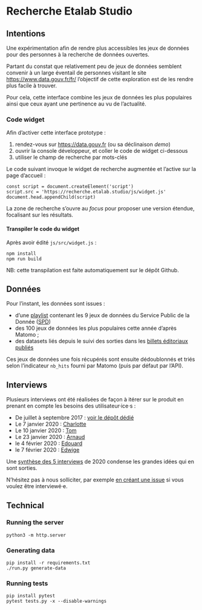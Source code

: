 # Recherche Etalab Studio

## Intentions

Une expérimentation afin de rendre plus accessibles les jeux de données pour des personnes à la recherche de données ouvertes.

Partant du constat que relativement peu de jeux de données semblent convenir à un large éventail de personnes visitant le site https://www.data.gouv.fr/fr/ l’objectif de cette exploration est de les rendre plus facile à trouver.

Pour cela, cette interface combine les jeux de données les plus populaires ainsi que ceux ayant une pertinence au vu de l’actualité.


### Code widget

Afin d’activer cette interface prototype :

1. rendez-vous sur https://data.gouv.fr (ou sa déclinaison _demo_)
2. ouvrir la console développeur, et coller le code de widget ci-dessous
3. utiliser le champ de recherche par mots-clés

Le code suivant invoque le widget de recherche augmentée et l’active sur la page d’accueil :

```
const script = document.createElement('script')
script.src = 'https://recherche.etalab.studio/js/widget.js'
document.head.appendChild(script)
```

La zone de recherche s’ouvre au _focus_ pour proposer une version étendue, focalisant sur les résultats.

#### Transpiler le code du widget

Après avoir édité `js/src/widget.js` :

```
npm install
npm run build
```

NB: cette transpilation est faite automatiquement sur le dépôt Github.

## Données

Pour l’instant, les données sont issues :

* d’une [playlist](https://playlists.etalab.studio/) contenant les 9 jeux de données du Service Public de la Donnée ([SPD](https://www.data.gouv.fr/fr/search/?badge=spd))
* des 100 jeux de données les plus populaires cette année d’après Matomo ;
* des datasets liés depuis le suivi des sorties dans les [billets éditoriaux publiés](https://www.data.gouv.fr/fr/posts/)

Ces jeux de données une fois récupérés sont ensuite dédoublonnés et triés selon l’indicateur `nb_hits` fourni par Matomo (puis par défaut par l’API).


## Interviews

Plusieurs interviews ont été réalisées de façon à itérer sur le produit en prenant en compte les besoins des utilisateur·ice·s :

* De juillet à septembre 2017 : [voir le dépôt dédié](https://github.com/etalab/user-research)
* Le 7 janvier 2020 : [Charlotte](https://github.com/etalab/recherche.etalab.studio/blob/master/interviews/20200107-charlotte.md)
* Le 10 janvier 2020 : [Tom](https://github.com/etalab/recherche.etalab.studio/blob/master/interviews/20200110-tom.md)
* Le 23 janvier 2020 : [Arnaud](https://github.com/etalab/recherche.etalab.studio/blob/master/interviews/20200123-arnaud.md)
* le 4 février 2020 : [Edouard](https://github.com/etalab/recherche.etalab.studio/blob/master/interviews/20200204-edouard.md)
* le 7 février 2020 : [Edwige](https://github.com/etalab/recherche.etalab.studio/blob/master/interviews/20200207-edwige.md)

Une [synthèse des 5 interviews](https://github.com/etalab/recherche.etalab.studio/blob/master/interviews/synthese.md) de 2020 condense les grandes idées qui en sont sorties.

N’hésitez pas à nous solliciter, par exemple [en créant une issue](https://github.com/etalab/recherche.etalab.studio/issues/new) si vous voulez être interviewé·e.


## Technical

### Running the server

    python3 -m http.server


### Generating data

    pip install -r requirements.txt
    ./run.py generate-data


### Running tests

    pip install pytest
    pytest tests.py -x --disable-warnings
